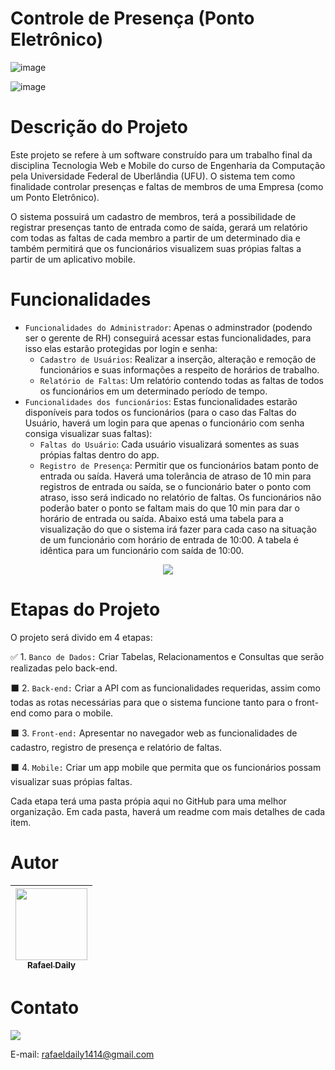 


# Controle de Presença (Ponto Eletrônico)
![image](https://img.shields.io/badge/status-em%20constru%C3%A7%C3%A3o-orange)

![image](https://user-images.githubusercontent.com/119074384/215282635-53443d7a-c311-4fa8-acc6-c5f9bbef17d1.png)





# Descrição do Projeto
Este projeto se refere à um software construído para um trabalho final da disciplina Tecnologia Web e Mobile do curso de Engenharia da Computação pela Universidade Federal de Uberlândia (UFU). O sistema tem como finalidade controlar presenças e faltas de membros de uma Empresa  (como um Ponto Eletrônico).

O sistema possuirá um cadastro de membros, terá a possibilidade de registrar presenças tanto de entrada como de saída, gerará um relatório com todas as faltas de cada membro a partir de um determinado dia e também permitirá que os funcionários visualizem suas própias faltas a partir de um aplicativo mobile.


# Funcionalidades

- `Funcionalidades do Administrador`: Apenas o adminstrador (podendo ser o gerente de RH) conseguirá acessar estas funcionalidades, para isso elas estarão protegidas por login e senha:
    - `Cadastro de Usuários`: Realizar a inserção, alteração e remoção de funcionários e suas informações a respeito de horários de trabalho.
    - `Relatório de Faltas`: Um relatório contendo todas as faltas de todos os funcionários em um determinado período de tempo.
- `Funcionalidades dos funcionários`: Estas funcionalidades estarão disponíveis para todos os funcionários (para o caso das Faltas do Usuário, haverá um login para que apenas o funcionário com senha consiga visualizar suas faltas):
    - `Faltas do Usuário`: Cada usuário visualizará somentes as suas própias faltas dentro do app.
    - `Registro de Presença`: Permitir que os funcionários batam ponto de entrada ou saída. Haverá uma tolerância de atraso de 10 min para registros de entrada ou saída, se o funcionário bater o ponto com atraso, isso será indicado no relatório de faltas. Os funcionários não poderão bater o ponto se faltam mais do que 10 min para dar o horário de entrada ou saída. Abaixo está uma tabela para a visualização do que o sistema irá fazer para cada caso na situação de um funcionário com horário de entrada de 10:00. A tabela é idêntica para um funcionário com saída de 10:00.

<p align="center">
  <img src="https://user-images.githubusercontent.com/119074384/215286872-e84d7740-55dd-439f-b162-868c0ef0cf5e.png" />
</p>



# Etapas do Projeto

O projeto será divido em 4 etapas:

:white_check_mark: 1. `Banco de Dados:` Criar Tabelas, Relacionamentos e Consultas que serão realizadas pelo back-end.

:black_large_square: 2. `Back-end:` Criar a API com as funcionalidades requeridas, assim como todas as rotas necessárias para que o sistema funcione tanto para o front-end como para o mobile.

:black_large_square: 3. `Front-end:` Apresentar no navegador web as funcionalidades de cadastro, registro de presença e relatório de faltas.

:black_large_square: 4. `Mobile:` Criar um app mobile que permita que os funcionários possam visualizar suas própias faltas.

Cada etapa terá uma pasta própia aqui no GitHub para uma melhor organização. Em cada pasta, haverá um readme com mais detalhes de cada item.

# Autor




  |  [<img src="https://user-images.githubusercontent.com/119074384/215287567-3e825a20-afc6-4f63-9cc4-a1efa604560c.png" width=115><br><sub>Rafael Daily</sub>](https://github.com/rafaeldaily14)|
| :---:

# Contato
[<img src="https://img.shields.io/badge/linkedin-%230077B5.svg?&style=for-the-badge&logo=linkedin&logoColor=white" />](https://www.linkedin.com/in/rafael-daily-santos-martins-9138741b3/)

E-mail: rafaeldaily1414@gmail.com
